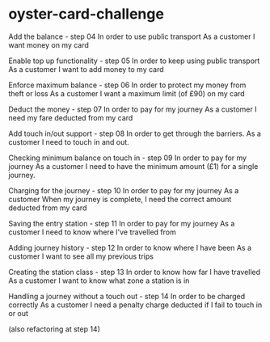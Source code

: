 # oyster-card-challenge
Add the balance - step 04
In order to use public transport
As a customer
I want money on my card

Enable top up functionality - step 05
In order to keep using public transport
As a customer
I want to add money to my card

Enforce maximum balance - step 06
In order to protect my money from theft or loss
As a customer
I want a maximum limit (of £90) on my card

Deduct the money - step 07
In order to pay for my journey
As a customer
I need my fare deducted from my card

Add touch in/out support - step 08
In order to get through the barriers.
As a customer
I need to touch in and out.

Checking minimum balance on touch in - step 09
In order to pay for my journey
As a customer
I need to have the minimum amount (£1) for a single journey.

Charging for the journey - step 10
In order to pay for my journey
As a customer
When my journey is complete, I need the correct amount deducted from my card

Saving the entry station - step 11
In order to pay for my journey
As a customer
I need to know where I've travelled from

Adding journey history - step 12
In order to know where I have been
As a customer
I want to see all my previous trips

Creating the station class - step 13
In order to know how far I have travelled
As a customer
I want to know what zone a station is in

Handling a journey without a touch out - step 14 
In order to be charged correctly
As a customer
I need a penalty charge deducted if I fail to touch in or out

(also refactoring at step 14)